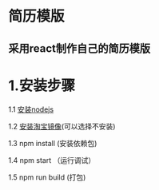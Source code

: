 # 简历模版
## 采用react制作自己的简历模版

# 1.安装步骤
1.1 [安装nodejs](https://nodejs.org/en/download/)

1.2 [安装淘宝镜像](https://blog.csdn.net/quuqu/article/details/64121812/)(可以选择不安装)

1.3 npm install  (安装依赖包)

1.4 npm start （运行调试）

1.5 npm run build (打包)
